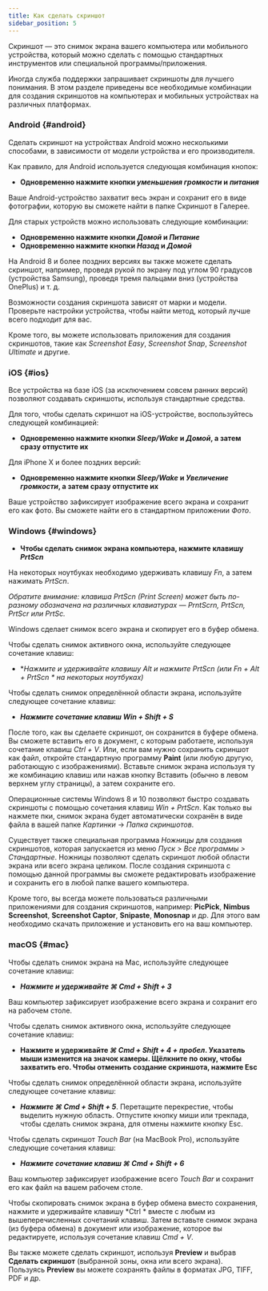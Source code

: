 ```yaml
---
title: Как сделать скриншот
sidebar_position: 5
---
```


Скриншот — это снимок экрана вашего компьютера или мобильного устройства, который можно сделать с помощью стандартных инструментов или специальной программы/приложения.

Иногда служба поддержки запрашивает скриншоты для лучшего понимания. В этом разделе приведены все необходимые комбинации для создания скриншотов на компьютерах и мобильных устройствах на различных платформах.

### Android {#android}

Сделать скриншот на устройствах Android можно несколькими способами, в зависимости от модели устройства и его производителя.

Как правило, для Android используется следующая комбинация кнопок:

- **Одновременно нажмите кнопки *уменьшения громкости* и *питания***

Ваше Android-устройство захватит весь экран и сохранит его в виде фотографии, которую вы сможете найти в папке Скриншот в Галерее.

Для старых устройств можно использовать следующие комбинации:

- **Одновременно нажмите кнопки *Домой* и *Питание***
- **Одновременно нажмите кнопки *Назад* и *Домой***

На Android 8 и более поздних версиях вы также можете сделать скриншот, например, проведя рукой по экрану под углом 90 градусов (устройства Samsung), проведя тремя пальцами вниз (устройства OnePlus) и т. д.

Возможности создания скриншота зависят от марки и модели. Проверьте настройки устройства, чтобы найти метод, который лучше всего подходит для вас.

Кроме того, вы можете использовать приложения для создания скриншотов, такие как *Screenshot Easy*, *Screenshot Snap*, *Screenshot Ultimate* и другие.

### iOS {#ios}

Все устройства на базе iOS (за исключением совсем ранних версий) позволяют создавать скриншоты, используя стандартные средства.

Для того, чтобы сделать скриншот на iOS-устройстве, воспользуйтесь следующей комбинацией:

- **Одновременно нажмите кнопки *Sleep/Wake* и *Домой*, а затем сразу отпустите их**

Для iPhone X и более поздних версий:

- **Одновременно нажмите кнопки *Sleep/Wake* и *Увеличение громкости*, а затем сразу отпустите их**

Ваше устройство зафиксирует изображение всего экрана и сохранит его как фото. Вы сможете найти его в стандартном приложении *Фото*.

### Windows {#windows}

- **Чтобы сделать снимок экрана компьютера, нажмите клавишу *PrtScn***

На некоторых ноутбуках необходимо удерживать клавишу *Fn*, а затем нажимать *PrtScn*.

*Обратите внимание: клавиша PrtScn (Print Screen) может быть по-разному обозначена на различных клавиатурах — PrntScrn, PrtScn, PrtScr или PrtSc.*

Windows сделает снимок всего экрана и скопирует его в буфер обмена.

Чтобы сделать снимок активного окна, используйте следующее сочетание клавиш:

- **Нажмите и удерживайте клавишу *Alt* и нажмите *PrtScn* (или *Fn + Alt + PrtScn * на некоторых ноутбуках)**

Чтобы сделать снимок определённой области экрана, используйте следующее сочетание клавиш:

- ***Нажмите сочетание клавиш ***Win + Shift + S******

После того, как вы сделаете скриншот, он сохранится в буфере обмена. Вы сможете вставить его в документ, с которым работаете, используя сочетание клавиш *Ctrl + V*. Или, если вам нужно сохранить скриншот как файл, откройте стандартную программу **Paint** (или любую другую, работающую с изображениями). Вставьте снимок экрана используя ту же комбинацию клавиш или нажав кнопку Вставить (обычно в левом верхнем углу страницы), а затем сохраните его.

Операционные системы Windows 8 и 10 позволяют быстро создавать скриншоты с помощью сочетания клавиш *Win + PrtScn*. Как только вы нажмете пки, снимок экрана будет автоматически сохранён в виде файла в вашей папке *Картинки* → *Папка скриншотов*.

Существует также специальная программа *Ножницы* для создания скриншотов, которая запускается из меню *Пуск > Все программы > Стандартные*. Ножницы позволяют сделать скриншот любой области экрана или всего экрана целиком. После создания скриншота с помощью данной программы вы сможете редактировать изображение и сохранить его в любой папке вашего компьютера.

Кроме того, вы всегда можете пользоваться различными приложениями для создания скриншотов, например: **PicPick**, **Nimbus Screenshot**, **Screenshot Captor**, **Snipaste**, **Monosnap** и др. Для этого вам необходимо скачать приложение и установить его на ваш компьютер.

### macOS {#mac}

Чтобы сделать снимок экрана на Mac, используйте следующее сочетание клавиш:

- ***Нажмите и удерживайте ***⌘ Cmd + Shift + 3******

Ваш компьютер зафиксирует изображение всего экрана и сохранит его на рабочем столе.

Чтобы сделать снимок активного окна, используйте следующее сочетание клавиш:

- **Нажмите и удерживайте *⌘ Cmd + Shift + 4 + пробел*. Указатель мыши изменится на значок камеры. Щёлкните по окну, чтобы захватить его. Чтобы отменить создание скриншота, нажмите Esc**

Чтобы сделать снимок определённой области экрана, используйте следующее сочетание клавиш:

- ***Нажмите ***⌘ Cmd + Shift + 5******. Перетащите перекрестие, чтобы выделить нужную область. Отпустите кнопку миши или трекпада, чтобы сделать снимок экрана, для отмены нажмите кнопку Esc.

Чтобы сделать скриншот *Touch Bar* (на MacBook Pro), используйте следующие сочетания клавиш:

- ***Нажмите сочетание клавиш ***⌘ Cmd + Shift + 6******

Ваш компьютер зафиксирует изображение всего *Touch Bar* и сохранит его как файл на вашем рабочем столе.

Чтобы скопировать снимок экрана в буфер обмена вместо сохранения, нажмите и удерживайте клавишу *Ctrl * вместе с любым из вышеперечисленных сочетаний клавиш. Затем вставьте снимок экрана (из буфера обмена) в документ или изображение, которое вы редактируете, используя сочетание клавиш *Cmd + V*.

Вы также можете сделать скриншот, используя **Preview** и выбрав **Сделать скриншот** (выбранной зоны, окна или всего экрана). Пользуясь **Preview** вы можете сохранять файлы в форматах JPG, TIFF, PDF и др.
